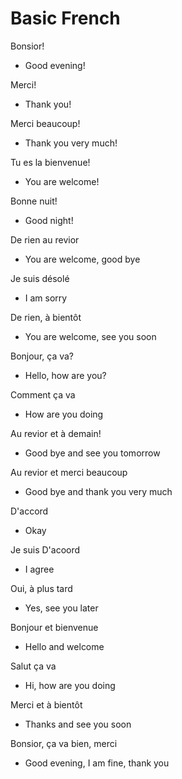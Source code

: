 
# Basic French

Bonsior!
- Good evening!

Merci!
- Thank you!

Merci beaucoup!
- Thank you very much!

Tu es la bienvenue!
- You are welcome!

Bonne nuit!
- Good night!

De rien au revior
- You are welcome, good bye

Je suis désolé
- I am sorry

De rien, à bientôt
- You are welcome, see you soon

Bonjour, ça va?
- Hello, how are you?

Comment ça va
- How are you doing



Au revior et à demain!
- Good bye and see you tomorrow

Au revior et merci beaucoup
- Good bye and thank you very much

D'accord
- Okay

Je suis D'acoord
- I agree

Oui, à plus tard
- Yes, see you later

Bonjour et bienvenue
- Hello and welcome

Salut ça va
- Hi, how are you doing

Merci et à bientôt
- Thanks and see you soon

Bonsior, ça va bien, merci
- Good evening, I am fine, thank you


